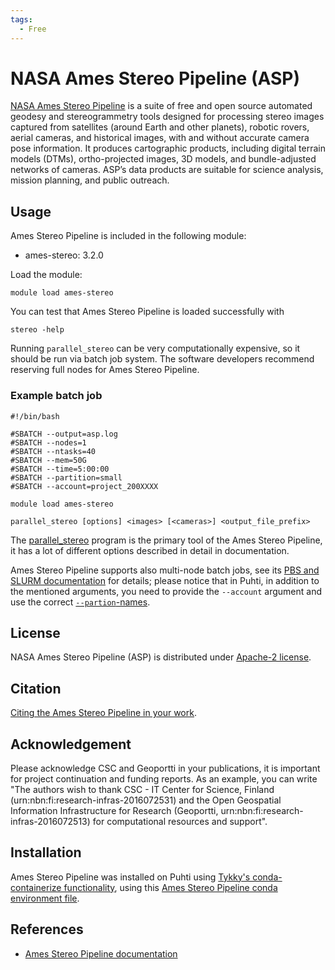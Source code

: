 ```yaml
---
tags:
  - Free
---
```


# NASA Ames Stereo Pipeline (ASP)

[NASA Ames Stereo Pipeline](https://stereopipeline.readthedocs.io/)  is a suite of free and open source automated geodesy and stereogrammetry tools designed for processing stereo images captured from satellites (around Earth and other planets), robotic rovers, aerial cameras, and historical images, with and without accurate camera pose information. It produces cartographic products, including digital terrain models (DTMs), ortho-projected images, 3D models, and bundle-adjusted networks of cameras. ASP’s data products are suitable for science analysis, mission planning, and public outreach. 

## Usage

Ames Stereo Pipeline is included in the following module:

* ames-stereo: 3.2.0

Load the module:

```
module load ames-stereo
```

You can test that Ames Stereo Pipeline is loaded successfully with

```
stereo -help
```

Running `parallel_stereo` can be very computationally expensive, so it should be run via batch job system. The software developers recommend reserving full nodes for Ames Stereo Pipeline.




### Example batch job

```
#!/bin/bash

#SBATCH --output=asp.log
#SBATCH --nodes=1
#SBATCH --ntasks=40
#SBATCH --mem=50G
#SBATCH --time=5:00:00
#SBATCH --partition=small
#SBATCH --account=project_200XXXX

module load ames-stereo

parallel_stereo [options] <images> [<cameras>] <output_file_prefix>
```

The [parallel_stereo](https://stereopipeline.readthedocs.io/en/latest/tools/parallel_stereo.html) program is the primary tool of the Ames Stereo Pipeline, it has a lot of different options described in detail in documentation.

Ames Stereo Pipeline supports also multi-node batch jobs, see its [PBS and SLURM documentation](https://stereopipeline.readthedocs.io/en/latest/examples.html#using-pbs-and-slurm) for details; please notice that in Puhti, in addition to the mentioned arguments, you need to provide the `--account` argument and use the correct [`--partion`-names](../computing/running/batch-job-partitions.md).


## License 

NASA Ames Stereo Pipeline (ASP) is distributed under [Apache-2 license](https://www.apache.org/licenses/LICENSE-2.0).

## Citation

[Citing the Ames Stereo Pipeline in your work](https://stereopipeline.readthedocs.io/en/latest/introduction.html#citing-the-ames-stereo-pipeline-in-your-work). 

## Acknowledgement

Please acknowledge CSC and Geoportti in your publications, it is important for project continuation and funding reports. As an example, you can write "The authors wish to thank CSC - IT Center for Science, Finland (urn:nbn:fi:research-infras-2016072531) and the Open Geospatial Information Infrastructure for Research (Geoportti, urn:nbn:fi:research-infras-2016072513) for computational resources and support".

## Installation

Ames Stereo Pipeline was installed on Puhti using [Tykky's conda-containerize functionality](../computing/containers/tykky.md), using this [Ames Stereo Pipeline conda environment file](https://github.com/csc-training/geocomputing/blob/master/supercomputer_installations/ames-stereo_3.2.0.yml).

## References

* [Ames Stereo Pipeline documentation](https://stereopipeline.readthedocs.io/)
